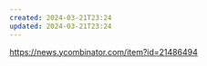 ```yaml
---
created: 2024-03-21T23:24
updated: 2024-03-21T23:24
---
```

https://news.ycombinator.com/item?id=21486494